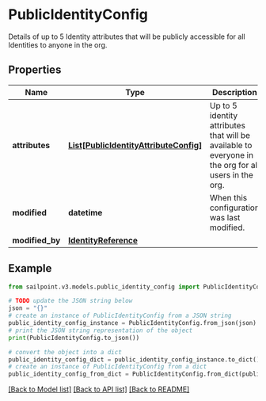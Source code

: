 # PublicIdentityConfig

Details of up to 5 Identity attributes that will be publicly accessible for all Identities to anyone in the org.

## Properties

Name | Type | Description | Notes
------------ | ------------- | ------------- | -------------
**attributes** | [**List[PublicIdentityAttributeConfig]**](PublicIdentityAttributeConfig.md) | Up to 5 identity attributes that will be available to everyone in the org for all users in the org. | [optional] 
**modified** | **datetime** | When this configuration was last modified. | [optional] 
**modified_by** | [**IdentityReference**](IdentityReference.md) |  | [optional] 

## Example

```python
from sailpoint.v3.models.public_identity_config import PublicIdentityConfig

# TODO update the JSON string below
json = "{}"
# create an instance of PublicIdentityConfig from a JSON string
public_identity_config_instance = PublicIdentityConfig.from_json(json)
# print the JSON string representation of the object
print(PublicIdentityConfig.to_json())

# convert the object into a dict
public_identity_config_dict = public_identity_config_instance.to_dict()
# create an instance of PublicIdentityConfig from a dict
public_identity_config_from_dict = PublicIdentityConfig.from_dict(public_identity_config_dict)
```
[[Back to Model list]](../README.md#documentation-for-models) [[Back to API list]](../README.md#documentation-for-api-endpoints) [[Back to README]](../README.md)


